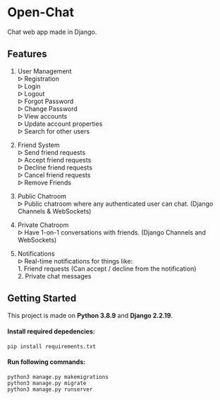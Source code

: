 # Open-Chat
Chat web app made in Django.

## Features
1. User Management<br>
    ᐅ Registration<br>
    ᐅ Login<br>
    ᐅ Logout<br>
    ᐅ Forgot Password<br>
    ᐅ Change Password<br>
    ᐅ View accounts<br>
    ᐅ Update account properties<br>
    ᐅ Search for other users<br>

2. Friend System<br>
    ᐅ Send friend requests<br>
    ᐅ Accept friend requests<br>
    ᐅ Decline friend requests<br>
    ᐅ Cancel friend requests<br>
    ᐅ Remove Friends<br>

3. Public Chatroom<br>
    ᐅ Public chatroom where any authenticated user can chat. (Django Channels & WebSockets)<br>

4. Private Chatroom<br>
    ᐅ Have 1-on-1 conversations with friends. (Django Channels and WebSockets)<br>

5. Notifications<br>
    ᐅ Real-time notifications for things like:<br>
        1. Friend requests (Can accept / decline from the notification)<br>
        2. Private chat messages<br>

## Getting Started
This project is made on **Python 3.8.9** and **Django 2.2.19**.

#### Install required depedencies:
```
pip install requirements.txt
```

#### Run following commands:
```
python3 manage.py makemigrations
python3 manage.py migrate
python3 manage.py runserver
```